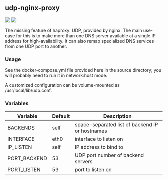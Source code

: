 ## udp-nginx-proxy
[![](https://images.microbadger.com/badges/version/instantlinux/udp-nginx-proxy.svg)](https://microbadger.com/images/instantlinux/udp-nginx-proxy "Version badge") [![](https://images.microbadger.com/badges/image/instantlinux/udp-nginx-proxy.svg)](https://microbadger.com/images/instantlinux/udp-nginx-proxy "Image badge")

The missing feature of haproxy: UDP, provided by nginx. The main
use-case for this is to make more than one DNS server available at a
single IP address for high-availability. It can also remap specialized
DNS services from one UDP port to another.

### Usage

See the docker-compose.yml file provided here in the source directory;
you will probably need to run it in network:host mode.

A customized configuration can be volume-mounted as /usr/local/lib/udp.conf.

### Variables

Variable | Default | Description |
-------- | ------- | ----------- |
BACKENDS | self | space-separated list of backend IP or hostnames
INTERFACE | eth0 | interface to listen on
IP_LISTEN | self | IP address to bind to
PORT_BACKEND | 53 | UDP port number of backend servers
PORT_LISTEN | 53 | port to listen on
